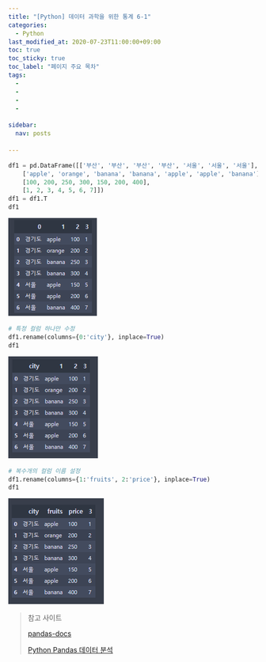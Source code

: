 ```yaml
---
title: "[Python] 데이터 과학을 위한 통계 6-1"
categories:
  - Python
last_modified_at: 2020-07-23T11:00:00+09:00
toc: true
toc_sticky: true
toc_label: "페이지 주요 목차"
tags:
  - 
  - 
  - 
  - 

sidebar:
  nav: posts

---
```




```python
df1 = pd.DataFrame([['부산', '부산', '부산', '부산', '서울', '서울', '서울'],
    ['apple', 'orange', 'banana', 'banana', 'apple', 'apple', 'banana'],
    [100, 200, 250, 300, 150, 200, 400],
    [1, 2, 3, 4, 5, 6, 7]])
df1 = df1.T
df1
```

![1596762711063](python-update-column-name.assets/1596762711063.png)

```python
# 특정 컬럼 하나만 수정
df1.rename(columns={0:'city'}, inplace=True)
df1
```

![1596762723162](python-update-column-name.assets/1596762723162.png)

```python
# 복수개의 컬럼 이름 설정 
df1.rename(columns={1:'fruits', 2:'price'}, inplace=True)
df1
```

![1596762734587](python-update-column-name.assets/1596762734587.png)



> 참고 사이트 
>
> [pandas-docs](<https://pandas.pydata.org/pandas-docs/stable/reference/offset_frequency.html>)
>
> [Python Pandas 데이터 분석](<https://ponyozzang.tistory.com/291>)